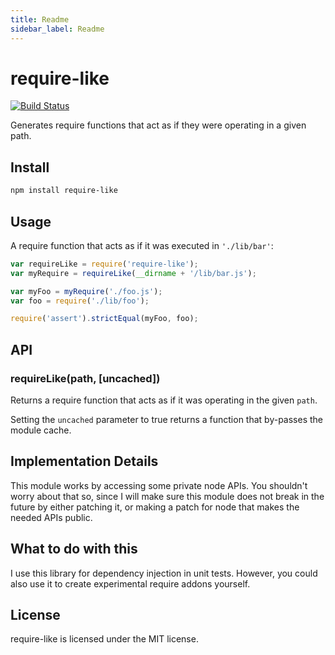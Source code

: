```yaml
---
title: Readme
sidebar_label: Readme
---
```

# require-like

[![Build Status](https://secure.travis-ci.org/felixge/node-require-like.png)](http://travis-ci.org/felixge/node-require-like)

Generates require functions that act as if they were operating in a given path.

## Install

``` bash
npm install require-like
```

## Usage

A require function that acts as if it was executed in `'./lib/bar'`:

``` javascript
var requireLike = require('require-like');
var myRequire = requireLike(__dirname + '/lib/bar.js');

var myFoo = myRequire('./foo.js');
var foo = require('./lib/foo');

require('assert').strictEqual(myFoo, foo);
```

## API

### requireLike(path, [uncached])

Returns a require function that acts as if it was operating in the given
`path`.

Setting the `uncached` parameter to true returns a function that by-passes the
module cache.

## Implementation Details

This module works by accessing some private node APIs. You shouldn't worry about
that so, since I will make sure this module does not break in the future by
either patching it, or making a patch for node that makes the needed APIs
public.

## What to do with this

I use this library for dependency injection in unit tests. However, you could
also use it to create experimental require addons yourself.

## License

require-like is licensed under the MIT license.

